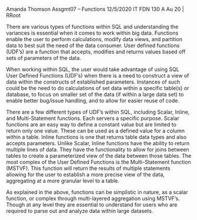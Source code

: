 Amanda Thomson
Assgmt07 – Functions
 12/5/2020
IT FDN 130 A Au 20 | RRoot


There are various types of functions within SQL and understanding the variances is essential when it comes to work within big data.  Functions enable the user to perform calculations, modify data views, and partition data to best suit the need of the data consumer.   User defined functions (UDF’s) are a function that accepts, modifies and returns values based off sets of parameters of the data.  

When working within SQL, the user would take advantage of using SQL User Defined Functions (UDF’s) when there is a need to construct a view of data within the constructs of established parameters.  Instances of such could be the need to do calculations of set data within a specific table(s) or database, to focus on smaller set of the data (if within a large data set) to enable better bug/issue handling, and to allow for easier reuse of code.   

There are a few different types of UDF’s within SQL, including Scalar, Inline, and Multi-Statement functions.  Each servers a specific purpose.  Scalar functions are an easy way to define a constant value but are limited to return only one value.  These can be used as a defined value for a column within a table.   Inline functions is one that returns table data types and also accepts parameters.  Unlike Scalar, Inline functions have the ability to return multiple lines of data.  They have the functionality to allow for joins between tables to create a parameterized view of the data between those tables.    The most complex of the User Defined Functions is the Multi-Statement function (MSTVF).  This function will return the results of multiple statements allowing for the user to establish a more precise view of the data, aggregating at a more granular level to a table.     

As explained in the above, functions can be simplistic in nature, as a scalar function, or complex through multi-layered aggregation using MSTVF’s. Though at any level they are essential to understand for users who are required to parse out and analyze data within large datasets.  
